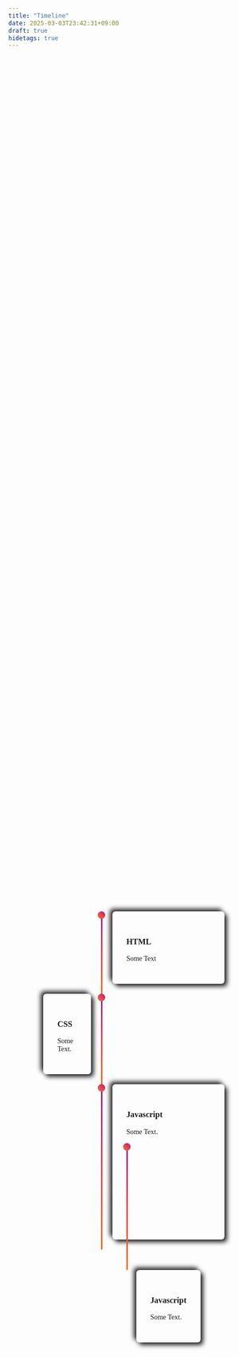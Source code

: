```yaml
---
title: "Timeline"
date: 2025-03-03T23:42:31+09:00
draft: true
hidetags: true
---
```






<!--the below was just non-sense !!!!-->
<style type="text/css" media="screen">
@import url('https://fonts.googleapis.com/css2?family=Jost:wght@200;300;400&display=swap');
.design-section {
  display: flex;
  flex-direction: column;
  align-items: center;
  justify-content: center;
  background-color: ;
  min-height: 100vh;
  padding: 50px 0;
  font-family: Jost;
}

.design {
  display: flex;
  align-items: center;
  justify-content: center;
}

.timeline {
  width: 80%;
  height: auto;
  max-width: 800px;
  margin: 0 auto;
  display: flex;
  flex-direction: column;
}

.timeline-content {
  padding: 20px;
  background:;
  border-radius: 5px;
  color:;
  -webkit-box-shadow: 5px 5px 10px #1a1a1a, -5px -5px 10px #242424;
          box-shadow: 5px 5px 10px #1a1a1a, -5px -5px 10px #242424;
  padding: 1.75rem;
  transition: 0.4s ease;
  overflow-wrap: break-word !important;
  margin: 1rem;
  margin-bottom: 20px;
  border-radius: 6px;
}

.timeline-component {
  margin: 0px 20px 20px 20px;
}

@media screen and (min-width: 768px) {
  .timeline {
    display: grid;
    grid-template-columns: 1fr 3px 1fr;
  }
  .timeline-middle {
    position: relative;
    background-image: linear-gradient(45deg, #F27121, #E94057, #8A2387);
    width: 3px;
    height: 100%;
  }
  .main-middle {
    opacity: 0;
  }
  .timeline-circle {
    position: absolute;
    top: 0;
    left: 50%;
    width: 15px;
    height: 15px;
    border-radius: 50%;
    background-image: linear-gradient(45deg, #F27121, #E94057, #8A2387);
    -webkit-transform: translateX(-50%);
            transform: translateX(-50%);
  }
}
</style>

<style>@import url('https://fonts.googleapis.com/css2?family=Jost:wght@200;300;400&display=swap');</style>
<!--This is the main container that contains the whole timeline.-->
<section class="design-section">
<div class="timeline">
<!--Well, The reason for this div is to fill space. 
This space is technically used for keeping dates, 
but I didn't find the need for dates. However, I'll provide 
you the styling for dates, so that you can use it if you 
wanted to. 
-->
                  <div class="timeline-empty">
                  </div>
<!--This is the class where the timeline graphics are 
housed in. Note that we have timeline-circle 
here for that pointer in timeline.-->
               <div class="timeline-middle">
                   <div class="timeline-circle"></div>
               </div>
               <div class="timeline-component timeline-content">
                <h3>HTML</h3>
                <p>Some Text</p>
           	  </div>
                <div class="timeline-component timeline-content">
                         <h3>CSS</h3>
                         <p>Some Text.</p>
                </div>
                <div class="timeline-middle">
                    <div class="timeline-circle"></div>
                </div>
                <div class="timeline-empty">
                </div>
                <div class="timeline-empty">
                </div>
               <div class="timeline-middle">
                   <div class="timeline-circle"></div>
               </div>
               <div class=" timeline-component timeline-content">
                <h3>Javascript</h3>
                <p>Some Text.</p>
                 <div class="timeline-empty">
                </div>
                <div class="timeline-empty">
                </div>
               <div class="timeline-middle">
                   <div class="timeline-circle"></div>
               </div>
               <div class=" timeline-component timeline-content">
                <h3>Javascript</h3>
                <p>Some Text.</p>
           </div>
       </div>
    </div> 
</section>


